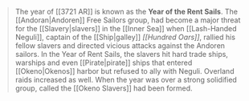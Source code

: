 > The year of [[3721 AR]] is known as the **Year of the Rent Sails**. The [[Andoran|Andoren]] Free Sailors group, had become a major threat for the [[Slavery|slavers]] in the [[Inner Sea]] when [[Lash-Handed Neguli]], captain of the [[Ship|galley]] *[[Hundred Oars]]*, rallied his fellow slavers and directed vicious attacks against the Andoren sailors. In the Year of Rent Sails, the slavers hit hard trade ships, warships and even [[Pirate|pirate]] ships that entered [[Okeno|Okenos]] harbor but refused to ally with Neguli. Overland raids increased as well. When the year was over a strong solidified group, called the [[Okeno Slavers]] had been formed.







